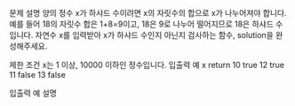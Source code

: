 문제 설명
양의 정수 x가 하샤드 수이려면 x의 자릿수의 합으로 x가 나누어져야 합니다. 예를 들어 18의 자릿수 합은 1+8=9이고, 18은 9로 나누어 떨어지므로 18은 하샤드 수입니다. 자연수 x를 입력받아 x가 하샤드 수인지 아닌지 검사하는 함수, solution을 완성해주세요.

제한 조건
x는 1 이상, 10000 이하인 정수입니다.
입출력 예
x	return
10	true
12	true
11	false
13	false

입출력 예 설명
